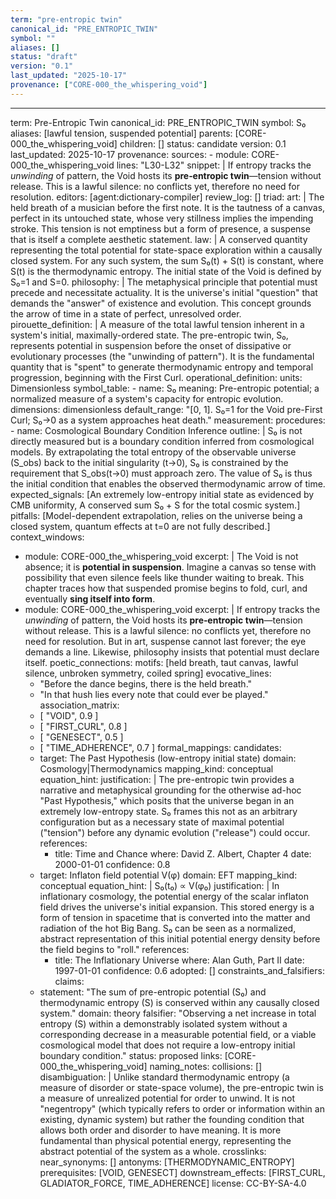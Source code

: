 ```yaml
---
term: "pre-entropic twin"
canonical_id: "PRE_ENTROPIC_TWIN"
symbol: ""
aliases: []
status: "draft"
version: "0.1"
last_updated: "2025-10-17"
provenance: ["CORE-000_the_whispering_void"]
---
```


---
term: Pre-Entropic Twin
canonical_id: PRE_ENTROPIC_TWIN
symbol: S₀
aliases: [lawful tension, suspended potential]
parents: [CORE-000_the_whispering_void]
children: []
status: candidate
version: 0.1
last_updated: 2025-10-17
provenance:
  sources:
    - module: CORE-000_the_whispering_void
      lines: "L30-L32"
      snippet: |
        If entropy tracks the *unwinding* of pattern, the Void hosts its **pre‑entropic twin**—tension without release. This is a lawful silence: no conflicts yet, therefore no need for resolution.
  editors: [agent:dictionary-compiler]
  review_log: []
triad:
  art: |
    The held breath of a musician before the first note. It is the tautness of a canvas, perfect in its untouched state, whose very stillness implies the impending stroke. This tension is not emptiness but a form of presence, a suspense that is itself a complete aesthetic statement.
  law: |
    A conserved quantity representing the total potential for state-space exploration within a causally closed system. For any such system, the sum S₀(t) + S(t) is constant, where S(t) is the thermodynamic entropy. The initial state of the Void is defined by S₀=1 and S=0.
  philosophy: |
    The metaphysical principle that potential must precede and necessitate actuality. It is the universe's initial "question" that demands the "answer" of existence and evolution. This concept grounds the arrow of time in a state of perfect, unresolved order.
pirouette_definition: |
  A measure of the total lawful tension inherent in a system's initial, maximally-ordered state. The pre-entropic twin, S₀, represents potential in suspension before the onset of dissipative or evolutionary processes (the "unwinding of pattern"). It is the fundamental quantity that is "spent" to generate thermodynamic entropy and temporal progression, beginning with the First Curl.
operational_definition:
  units: Dimensionless
  symbol_table:
    - name: S₀
      meaning: Pre-entropic potential; a normalized measure of a system's capacity for entropic evolution.
      dimensions: dimensionless
      default_range: "[0, 1]. S₀=1 for the Void pre-First Curl; S₀→0 as a system approaches heat death."
  measurement:
    procedures:
      - name: Cosmological Boundary Condition Inference
        outline: |
          S₀ is not directly measured but is a boundary condition inferred from cosmological models. By extrapolating the total entropy of the observable universe (S_obs) back to the initial singularity (t→0), S₀ is constrained by the requirement that S_obs(t→0) must approach zero. The value of S₀ is thus the initial condition that enables the observed thermodynamic arrow of time.
        expected_signals: [An extremely low-entropy initial state as evidenced by CMB uniformity, A conserved sum S₀ + S for the total cosmic system.]
        pitfalls: [Model-dependent extrapolation, relies on the universe being a closed system, quantum effects at t=0 are not fully described.]
context_windows:
  - module: CORE-000_the_whispering_void
    excerpt: |
      The Void is not absence; it is **potential in suspension**. Imagine a canvas so tense with possibility that even silence feels like thunder waiting to break. This chapter traces how that suspended promise begins to fold, curl, and eventually **sing itself into form**.
  - module: CORE-000_the_whispering_void
    excerpt: |
      If entropy tracks the *unwinding* of pattern, the Void hosts its **pre‑entropic twin**—tension without release. This is a lawful silence: no conflicts yet, therefore no need for resolution. But in art, suspense cannot last forever; the eye demands a line. Likewise, philosophy insists that potential must declare itself.
poetic_connections:
  motifs: [held breath, taut canvas, lawful silence, unbroken symmetry, coiled spring]
  evocative_lines:
    - "Before the dance begins, there is the held breath."
    - "In that hush lies every note that could ever be played."
  association_matrix:
    - [ "VOID", 0.9 ]
    - [ "FIRST_CURL", 0.8 ]
    - [ "GENESECT", 0.5 ]
    - [ "TIME_ADHERENCE", 0.7 ]
formal_mappings:
  candidates:
    - target: The Past Hypothesis (low-entropy initial state)
      domain: Cosmology|Thermodynamics
      mapping_kind: conceptual
      equation_hint:
      justification: |
        The pre-entropic twin provides a narrative and metaphysical grounding for the otherwise ad-hoc "Past Hypothesis," which posits that the universe began in an extremely low-entropy state. S₀ frames this not as an arbitrary configuration but as a necessary state of maximal potential ("tension") before any dynamic evolution ("release") could occur.
      references:
        - title: Time and Chance
          where: David Z. Albert, Chapter 4
          date: 2000-01-01
      confidence: 0.8
    - target: Inflaton field potential V(φ)
      domain: EFT
      mapping_kind: conceptual
      equation_hint: |
        S₀(t₀) ∝ V(φ₀)
      justification: |
        In inflationary cosmology, the potential energy of the scalar inflaton field drives the universe's initial expansion. This stored energy is a form of tension in spacetime that is converted into the matter and radiation of the hot Big Bang. S₀ can be seen as a normalized, abstract representation of this initial potential energy density before the field begins to "roll."
      references:
        - title: The Inflationary Universe
          where: Alan Guth, Part II
          date: 1997-01-01
      confidence: 0.6
  adopted: []
constraints_and_falsifiers:
  claims:
    - statement: "The sum of pre-entropic potential (S₀) and thermodynamic entropy (S) is conserved within any causally closed system."
      domain: theory
      falsifier: "Observing a net increase in total entropy (S) within a demonstrably isolated system without a corresponding decrease in a measurable potential field, or a viable cosmological model that does not require a low-entropy initial boundary condition."
      status: proposed
      links: [CORE-000_the_whispering_void]
naming_notes:
  collisions: []
  disambiguation: |
    Unlike standard thermodynamic entropy (a measure of disorder or state-space volume), the pre-entropic twin is a measure of unrealized potential for order to unwind. It is not "negentropy" (which typically refers to order or information within an existing, dynamic system) but rather the founding condition that allows both order and disorder to have meaning. It is more fundamental than physical potential energy, representing the abstract potential of the system as a whole.
crosslinks:
  near_synonyms: []
  antonyms: [THERMODYNAMIC_ENTROPY]
  prerequisites: [VOID, GENESECT]
  downstream_effects: [FIRST_CURL, GLADIATOR_FORCE, TIME_ADHERENCE]
license: CC-BY-SA-4.0